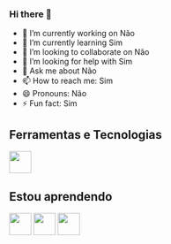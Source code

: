 ### Hi there 👋

<!--
**Vikai23/Vikai23** is a ✨ _special_ ✨ repository because its `README.md` (this file) appears on your GitHub profile.

Here are some ideas to get you started:

- 🔭 I’m currently working on Não
- 🌱 I’m currently learning Sim
- 👯 I’m looking to collaborate on Não
- 🤔 I’m looking for help with Sim
- 💬 Ask me about Não
- 📫 How to reach me: Sim
- 😄 Pronouns: Não
- ⚡ Fun fact: Sim
-->

- 🔭 I’m currently working on Não
- 🌱 I’m currently learning Sim
- 👯 I’m looking to collaborate on Não
- 🤔 I’m looking for help with Sim
- 💬 Ask me about Não
- 📫 How to reach me: Sim
- 😄 Pronouns: Não
- ⚡ Fun fact: Sim
## Ferramentas e Tecnologias                
<img src="https://cdn.jsdelivr.net/gh/devicons/devicon/icons/github/github-original.svg" width="40" height="40"/>    

## Estou aprendendo
<img src="https://cdn.jsdelivr.net/gh/devicons/devicon/icons/html5/html5-original.svg" width="40" height="40" />
<img src="https://cdn.jsdelivr.net/gh/devicons/devicon/icons/css3/css3-original.svg" width="40" height="40" />
<img src="https://cdn.jsdelivr.net/gh/devicons/devicon/icons/visualstudio/visualstudio-plain.svg" width="40" height="40" />
